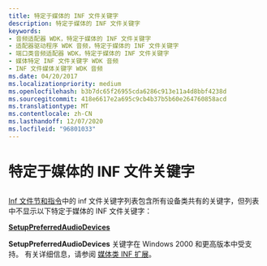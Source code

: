 ```yaml
---
title: 特定于媒体的 INF 文件关键字
description: 特定于媒体的 INF 文件关键字
keywords:
- 音频适配器 WDK，特定于媒体的 INF 文件关键字
- 适配器驱动程序 WDK 音频，特定于媒体的 INF 文件关键字
- 端口类音频适配器 WDK，特定于媒体的 INF 文件关键字
- 媒体特定 INF 文件关键字 WDK 音频
- INF 文件媒体关键字 WDK 音频
ms.date: 04/20/2017
ms.localizationpriority: medium
ms.openlocfilehash: b3b7dc65f26955cda6286c913e11a4d8bbf4238d
ms.sourcegitcommit: 418e6617e2a695c9cb4b37b5b60e264760858acd
ms.translationtype: MT
ms.contentlocale: zh-CN
ms.lasthandoff: 12/07/2020
ms.locfileid: "96801033"
---
```

# <a name="media-specific-inf-file-keywords"></a>特定于媒体的 INF 文件关键字


## <span id="media_specific_inf_file_keywords"></span><span id="MEDIA_SPECIFIC_INF_FILE_KEYWORDS"></span>


[Inf 文件节和指令](../install/index.md)中的 inf 文件关键字列表包含所有设备类共有的关键字，但列表中不显示以下特定于媒体的 INF 文件关键字：

[**SetupPreferredAudioDevices**](./setuppreferredaudiodevices.md)

**SetupPreferredAudioDevices** 关键字在 Windows 2000 和更高版本中受支持。 有关详细信息，请参阅 [媒体类 INF 扩展](./media-class-inf-extensions.md)。

